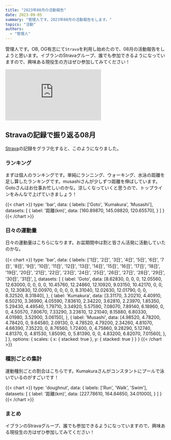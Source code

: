 ```yaml
---
title: "2023年08月の活動報告"
date: 2023-09-05
summary: "管理人です。2023年08月の活動報告をします。"
topics: "活動"
authors:
  - "管理人"
---
```


管理人です。OB, OG有志にて`Strava`を利用し始めたので、08月の活動報告をしようと思います。イブランのStravaグループ、誰でも参加できるようになっていますので、興味ある現役生の方はぜひ参加してみてください！

<iframe allowtransparency frameborder='0' height='160' scrolling='no' src='https://www.strava.com/clubs/1124508/latest-rides/105e28b4242f413d3b66e18cef4f66144b4ae5fa?show_rides=false' width='300'></iframe>

## Stravaの記録で振り返る08月
[Strava](https://www.strava.com/clubs/1124508/latest-rides/105e28b4242f413d3b66e18cef4f66144b4ae5fa?show_rides=false)の記録をグラフ化すると、このようになりました。

### ランキング
まずは個人のランキングです。単純にランニング、ウォーキング、水泳の距離を足し算したランキングです。musashiさんが少しずつ距離を伸ばしています。Gotoさんはお仕事お忙しいのかな。涼しくなっていくと思うので、トップラインをみんなで上げていきましょう！

{{< chart >}}
type: 'bar',
data: {
  labels: ['Goto', 'Kumakura', 'Musashi'],
  datasets: [
    {
      label: '距離(km)',
      data: [160.89870, 145.08820, 120.65570],
    }
  ]
}
{{< /chart >}}

### 日々の運動量
日々の運動量はこちらになります。お盆期間中は割と皆さん活発に活動していたのかな。

{{< chart >}}
type: 'bar',
data: {
  labels: ['1日', '2日', '3日', '4日', '5日', '6日', '7日', '8日', '9日', '10日', '11日', '12日', '13日', '14日', '15日', '16日', '17日', '18日', '19日', '20日', '21日', '22日', '23日', '24日', '25日', '26日', '27日', '28日', '29日', '30日', '31日', ],
  datasets: [
	{
		label: 'Goto',
		data: [8.62830, 0, 0, 0, 12.05560, 12.63000, 0, 0, 0, 0, 10.45760, 12.24860, 12.10920, 9.03150, 10.42170, 0, 0, 0, 12.30830, 12.00970, 0, 0, 0, 0, 8.31040, 12.02630, 12.01790, 0, 0, 8.32520, 8.31840],
	},
	{
		label: 'Kumakura',
		data: [3.31170, 3.20210, 4.40910, 6.50210, 3.36990, 4.05590, 7.83610, 2.34220, 3.62810, 2.23970, 1.85350, 5.29430, 4.49540, 1.79710, 3.34920, 5.57590, 7.08070, 7.89140, 6.18960, 0, 0, 4.50570, 7.80670, 7.33290, 3.23610, 12.21040, 8.15880, 6.80330, 4.01980, 3.52900, 3.06150],
	},
	{
		label: 'Musashi',
		data: [4.98520, 4.78200, 4.78420, 0, 9.64580, 2.09130, 0, 4.78520, 4.79200, 2.34260, 4.81070, 4.66390, 7.35220, 0, 8.76560, 1.72400, 0, 4.75860, 9.28290, 5.12740, 4.81370, 0, 4.81530, 1.85090, 0, 5.81390, 0, 0, 4.83200, 6.82070, 7.01560],
	},
	]
},
options: {
  scales: {
    x: {
      stacked: true
    },
    y: {
      stacked: true
    }
  }
}
{{< /chart >}}

### 種別ごとの集計
運動種別ごとの割合はこちらです。Kumakuraさんがコンスタントにプールで泳いでいるのがすごいです！

{{< chart >}}
type: 'doughnut',
data: {
  labels: ['Run', 'Walk', 'Swim'],
  datasets: [
    {
      label: '距離(km)',
      data: [227.78610, 164.84650, 34.01000],
    }
  ]
}
{{< /chart >}}

### まとめ
イブランのStravaグループ、誰でも参加できるようになっていますので、興味ある現役生の方はぜひ参加してみてください！


